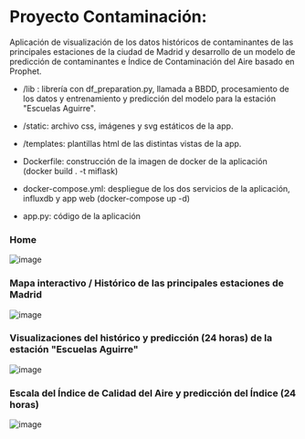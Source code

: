 # Proyecto Contaminación: 

Aplicación de visualización de los datos históricos de contaminantes de las principales estaciones de la ciudad de Madrid y desarrollo de un modelo de predicción de contaminantes e Índice de Contaminación del Aire basado en Prophet.


- /lib : librería con df_preparation.py, llamada a BBDD, procesamiento de los datos y entrenamiento y predicción del modelo para la estación "Escuelas Aguirre".

- /static: archivo css, imágenes y svg estáticos de la app.

- /templates: plantillas html de las distintas vistas de la app.

- Dockerfile: construcción de la imagen de docker de la aplicación (docker build . -t miflask)

- docker-compose.yml: despliegue de los dos servicios de la aplicación, influxdb y app web (docker-compose up -d)

- app.py: código de la aplicación

### Home 

![image](https://user-images.githubusercontent.com/48119358/166470476-f8625af8-29a0-4d9c-a4eb-fa20141ee52e.png)

### Mapa interactivo / Histórico de las principales estaciones de Madrid 

![image](https://user-images.githubusercontent.com/48119358/166470754-73bb8168-8336-4f8b-aa9d-4ec4bc07819a.png)

### Visualizaciones del histórico y predicción (24 horas) de la estación "Escuelas Aguirre"

![image](https://user-images.githubusercontent.com/48119358/166470865-b519c42e-c6fc-4c4d-bc57-ef80341a46bd.png)

### Escala del Índice de Calidad del Aire y predicción del Índice (24 horas)

![image](https://user-images.githubusercontent.com/48119358/166471012-97a81928-6f2e-4fd5-b6cd-f7a1a4c7ed68.png)


